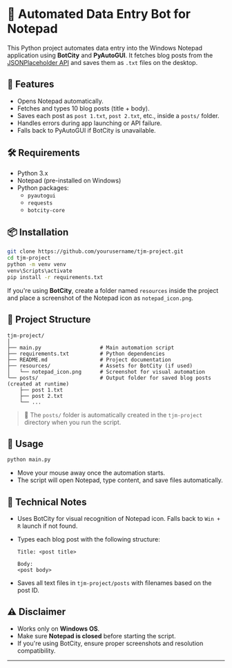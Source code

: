 # 📝 Automated Data Entry Bot for Notepad

This Python project automates data entry into the Windows Notepad application using **BotCity** and **PyAutoGUI**. It fetches blog posts from the [JSONPlaceholder API](https://jsonplaceholder.typicode.com/guide/) and saves them as `.txt` files on the desktop.

## 🚀 Features

- Opens Notepad automatically.
- Fetches and types 10 blog posts (title + body).
- Saves each post as `post 1.txt`, `post 2.txt`, etc., inside a `posts/` folder.
- Handles errors during app launching or API failure.
- Falls back to PyAutoGUI if BotCity is unavailable.

## 🛠️ Requirements

- Python 3.x
- Notepad (pre-installed on Windows)
- Python packages:
  - `pyautogui`
  - `requests`
  - `botcity-core`

## 📦 Installation

```bash
git clone https://github.com/yourusername/tjm-project.git
cd tjm-project
python -m venv venv
venv\Scripts\activate
pip install -r requirements.txt
````

If you're using **BotCity**, create a folder named `resources` inside the project and place a screenshot of the Notepad icon as `notepad_icon.png`.

## 📁 Project Structure

```
tjm-project/
│
├── main.py                   # Main automation script
├── requirements.txt          # Python dependencies
├── README.md                 # Project documentation
├── resources/                # Assets for BotCity (if used)
│   └── notepad_icon.png      # Screenshot for visual automation
└── posts/                    # Output folder for saved blog posts (created at runtime)
    ├── post 1.txt
    ├── post 2.txt
    └── ...
```

> 📝 The `posts/` folder is automatically created in the `tjm-project` directory when you run the script.

## 📜 Usage

```bash
python main.py
```

* Move your mouse away once the automation starts.
* The script will open Notepad, type content, and save files automatically.

## 🧠 Technical Notes

* Uses BotCity for visual recognition of Notepad icon. Falls back to `Win + R` launch if not found.

* Types each blog post with the following structure:

  ```
  Title: <post title>

  Body:
  <post body>
  ```

* Saves all text files in `tjm-project/posts` with filenames based on the post ID.

## ⚠️ Disclaimer

* Works only on **Windows OS**.
* Make sure **Notepad is closed** before starting the script.
* If you're using BotCity, ensure proper screenshots and resolution compatibility.

---

